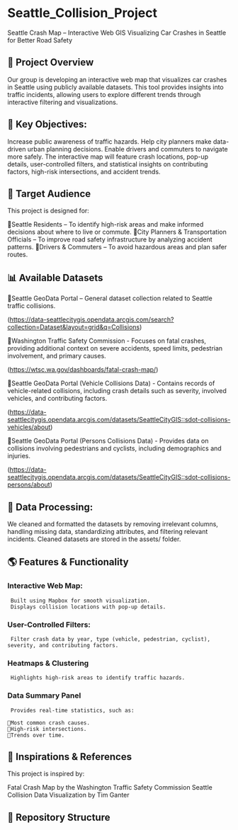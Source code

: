 # Seattle_Collision_Project

Seattle Crash Map – Interactive Web GIS
Visualizing Car Crashes in Seattle for Better Road Safety


## 📌 Project Overview
Our group is developing an interactive web map that visualizes car crashes in Seattle using publicly available datasets. This tool provides insights into traffic incidents, allowing users to explore different trends through interactive filtering and visualizations.

## 🚗 Key Objectives:
Increase public awareness of traffic hazards.
Help city planners make data-driven urban planning decisions.
Enable drivers and commuters to navigate more safely.
The interactive map will feature crash locations, pop-up details, user-controlled filters, and statistical insights on contributing factors, high-risk intersections, and accident trends.

## 🎯 Target Audience
This project is designed for:

🔹Seattle Residents – To identify high-risk areas and make informed decisions about where to live or commute.
🔹City Planners & Transportation Officials – To improve road safety infrastructure by analyzing accident patterns.
🔹Drivers & Commuters – To avoid hazardous areas and plan safer routes.

## 📊 Available Datasets

🔹Seattle GeoData Portal – General dataset collection related to Seattle traffic collisions. 

(https://data-seattlecitygis.opendata.arcgis.com/search?collection=Dataset&layout=grid&q=Collisions)

🔹Washington Traffic Safety Commission - Focuses on fatal crashes, providing additional context on severe accidents, speed limits, pedestrian involvement, and primary causes. 

(https://wtsc.wa.gov/dashboards/fatal-crash-map/)

🔹Seattle GeoData Portal (Vehicle Collisions Data) - Contains records of vehicle-related collisions, including crash details such as severity, involved vehicles, and contributing factors. 

(https://data-seattlecitygis.opendata.arcgis.com/datasets/SeattleCityGIS::sdot-collisions-vehicles/about)

🔹Seattle GeoData Portal (Persons Collisions Data) - Provides data on collisions involving pedestrians and cyclists, including demographics and injuries. 

(https://data-seattlecitygis.opendata.arcgis.com/datasets/SeattleCityGIS::sdot-collisions-persons/about)

## 🚀 Data Processing:
We cleaned and formatted the datasets by removing irrelevant columns, handling missing data, standardizing attributes, and filtering relevant incidents.
Cleaned datasets are stored in the assets/ folder.

## 🌎 Features & Functionality

### Interactive Web Map:

     Built using Mapbox for smooth visualization.
     Displays collision locations with pop-up details.

### User-Controlled Filters:

     Filter crash data by year, type (vehicle, pedestrian, cyclist), severity, and contributing factors.

### Heatmaps & Clustering

     Highlights high-risk areas to identify traffic hazards.

### Data Summary Panel

     Provides real-time statistics, such as:

    🔹Most common crash causes.
    🔹High-risk intersections.
    🔹Trends over time.

## 🔗 Inspirations & References
This project is inspired by:

Fatal Crash Map by the Washington Traffic Safety Commission
Seattle Collision Data Visualization by Tim Ganter

## 📂 Repository Structure


